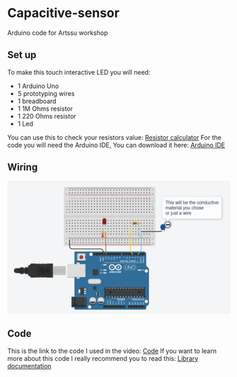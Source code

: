 # Capacitive-sensor
Arduino code for Artssu workshop

## Set up 

To make this touch interactive LED you will need: 
- 1 Arduino Uno 
- 5 prototyping wires 
- 1 breadboard 
- 1 1M Ohms resistor
- 1 220 Ohms resistor
- 1 Led 

You can use this to check your resistors value: 
[Resistor calculator](https://www.calculator.net/resistor-calculator.html)
For the code you will need the Arduino IDE, You can download it here: 
[Arduino IDE](https://www.arduino.cc/en/software)

## Wiring 

![Image of the circuit](Circuit.png)

## Code 
This is the link to the code I used in the video:
[Code](Capsensor.ino)
If you want to learn more about this code I really recommend you to read this: 
[Library documentation](https://playground.arduino.cc/Main/CapacitiveSensor/)
